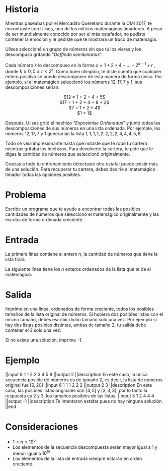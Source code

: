 # Historia

Mientras paseabas por el Mercadito Queretano durante la OMI 2017, te encontraste con Ulises, uno de los míticos matemágicos timadores. A pesar de ser mundialmente conocido por ser el más estafador, no pudiste contener la emoción y le pediste que te mostrara un truco de matemagia.

Ulises seleccionó un grupo de números sin que tú los vieras y los descompuso gritando "_Deffindo semibinarius_".

Cada número $x$ lo descompuso en la forma $x = 1 + 2 + 4 + ... + 2^{k-1} + r$ , donde $k \geq 0, 0 \leq r < 2^k$. Como buen olímpico, te diste cuenta que cualquier entero positivo se puede descomponer de esta manera de forma única. Por ejemplo, si el matemágico seleccionó los números $12, 17, 7$ y $1$, sus descomposiciones serían:

<center>
$12 = 1 + 2 + 4 + 5$
</center>

<center>
$17 = 1 + 2 + 4 + 8 + 2$
</center>

<center>
$7 = 1 + 2 + 4$
</center>

<center>
$1 = 1$
</center>

Después, Ulises gritó el hechizo "_Exposimise Ordenadus_" y juntó todas las descomposiciones de sus números en una lista ordenada. Por ejemplo, los números $12,17,7$ y $1$ generarían la lista $1,1,1,1,2,2,2,2,4,4,4,5,8$.

Todo se veía impresionante hasta que notaste que te robó tu cartera mientras gritaba los hechizos. Para devolverte la cartera, te pide que le digas la cantidad de números que seleccionó originalmente.

Gracias a todo tu entrenamiento detectaste otra estafa: puede existir más de una solución. Para recuperar tu cartera, debes decirle al matemágico timador todas las opciones posibles.

# Problema

Escribe un programa que te ayude a encontrar todas las posibles cantidades de números que seleccionó el matemágico originalmente y las escriba de forma ordenada creciente.

# Entrada

La primera línea contiene el entero $n$, la cantidad de números que tiene la lista final.

La siguiente línea tiene los $n$ enteros ordenados de la lista que te da el matemágico.

# Salida

Imprime en una línea, ordenados de forma creciente, todos los posibles tamaños de la lista original de números. Si hubiera dos posibles listas con el mismo tamaño, debes escribir dicho tamaño solo una vez. Por ejemplo si hay dos listas posibles distintas, ambas de tamaño 2, tu salida debe contener el 2 solo una vez.

Si no existe una solución, imprime -1.

# Ejemplo

||input
8
1 1 2 2 3 4 5 8
||output
2
||description
En este caso, la única secuencia posible de números es de tamaño 2, es decir, la lista de números original fue $[6,20]$
||input
6
1 1 1 2 2 2
||output
2 3
||description
En este caso, las posibles listas originales son $[4, 5]$ y $[3, 3, 3]$, por lo tanto la respuesta es 2 y 3, los tamaños posibles de las listas.
||input
5
1 2 4 4 4
||output
-1
||description
Te intentaron estafar pues no hay ninguna solución.
||end

# Consideraciones

- $1 \leq n \leq 10^5$
- Los elementos de la secuencia descompuesta serán mayor igual a 1 y menor igual a $10^{16}$.
- Los elementos de la lista de entrada siempre estarán en orden creciente.
